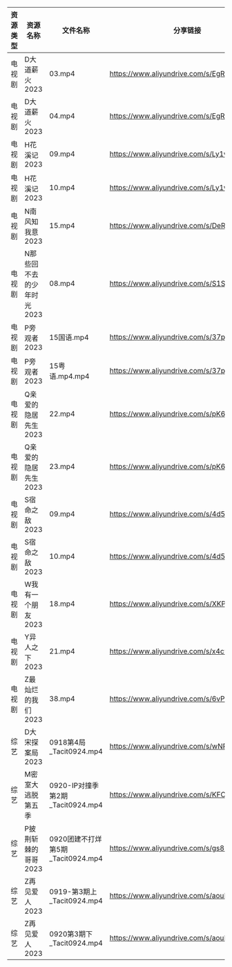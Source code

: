 | 资源类型 | 资源名称            | 文件名称                        | 分享链接                                      | 更新时间       |
| ---- | --------------- | --------------------------- | ----------------------------------------- | ---------- |
| 电视剧  | D大道薪火2023       | 03.mp4                      | https://www.aliyundrive.com/s/EgRo2iJ1cNB | 2023-09-20 |
| 电视剧  | D大道薪火2023       | 04.mp4                      | https://www.aliyundrive.com/s/EgRo2iJ1cNB | 2023-09-20 |
| 电视剧  | H花溪记2023        | 09.mp4                      | https://www.aliyundrive.com/s/Ly1w9W9GHqU | 2023-09-20 |
| 电视剧  | H花溪记2023        | 10.mp4                      | https://www.aliyundrive.com/s/Ly1w9W9GHqU | 2023-09-20 |
| 电视剧  | N南风知我意2023      | 15.mp4                      | https://www.aliyundrive.com/s/DeRMnNbejyx | 2023-09-20 |
| 电视剧  | N那些回不去的少年时光2023 | 08.mp4                      | https://www.aliyundrive.com/s/S1SRHMCLnjA | 2023-09-20 |
| 电视剧  | P旁观者2023        | 15国语.mp4                    | https://www.aliyundrive.com/s/37pqFfWTwos | 2023-09-20 |
| 电视剧  | P旁观者2023        | 15粤语.mp4.mp4                | https://www.aliyundrive.com/s/37pqFfWTwos | 2023-09-20 |
| 电视剧  | Q亲爱的隐居先生2023    | 22.mp4                      | https://www.aliyundrive.com/s/pK6ZZintQ5o | 2023-09-20 |
| 电视剧  | Q亲爱的隐居先生2023    | 23.mp4                      | https://www.aliyundrive.com/s/pK6ZZintQ5o | 2023-09-20 |
| 电视剧  | S宿命之敌2023       | 09.mp4                      | https://www.aliyundrive.com/s/4d5Stsg6Pgd | 2023-09-20 |
| 电视剧  | S宿命之敌2023       | 10.mp4                      | https://www.aliyundrive.com/s/4d5Stsg6Pgd | 2023-09-20 |
| 电视剧  | W我有一个朋友2023     | 18.mp4                      | https://www.aliyundrive.com/s/XKPwiseqWcd | 2023-09-20 |
| 电视剧  | Y异人之下2023       | 21.mp4                      | https://www.aliyundrive.com/s/x4c9VAmpoeU | 2023-09-20 |
| 电视剧  | Z最灿烂的我们2023     | 38.mp4                      | https://www.aliyundrive.com/s/6vPRBkMxLP1 | 2023-09-20 |
| 综艺   | D大宋探案局2023      | 0918第4局_Tacit0924.mp4       | https://www.aliyundrive.com/s/wNRc2V3Vaiq | 2023-09-20 |
| 综艺   | M密室大逃脱第五季       | 0920-IP对撞季第2期_Tacit0924.mp4 | https://www.aliyundrive.com/s/KFCWQFSRon1 | 2023-09-20 |
| 综艺   | P披荆斩棘的哥哥2023    | 0920团建不打烊第5期_Tacit0924.mp4  | https://www.aliyundrive.com/s/gs8uMNUWtqr | 2023-09-20 |
| 综艺   | Z再见爱人2023       | 0919-第3期上_Tacit0924.mp4     | https://www.aliyundrive.com/s/aouNVWvAZxj | 2023-09-20 |
| 综艺   | Z再见爱人2023       | 0920第3期下_Tacit0924.mp4      | https://www.aliyundrive.com/s/aouNVWvAZxj | 2023-09-20 |
